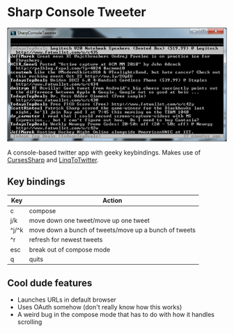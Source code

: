 # Sharp Console Tweeter

![](https://raw.githubusercontent.com/hcitang/sharp-console-tweeter/master/assets/sharpconsoletweeter.png)

A console-based twitter app with geeky keybindings. Makes use of [CursesSharp](http://sourceforge.net/projects/curses-sharp/) and [LinqToTwitter](http://linqtotwitter.codeplex.com/).

## Key bindings

| Key   | Action |
| ----- | ------ |
| c     | compose |
| j/k   | move down one tweet/move up one tweet |
| ^j/^k | move down a bunch of tweets/move up a bunch of tweets |
| ^r    | refresh for newest tweets |
| esc   | break out of compose mode |
| q     | quits |

## Cool dude features

* Launches URLs in default browser
* Uses OAuth somehow (don't really know how this works)
* A weird bug in the compose mode that has to do with how it handles scrolling
